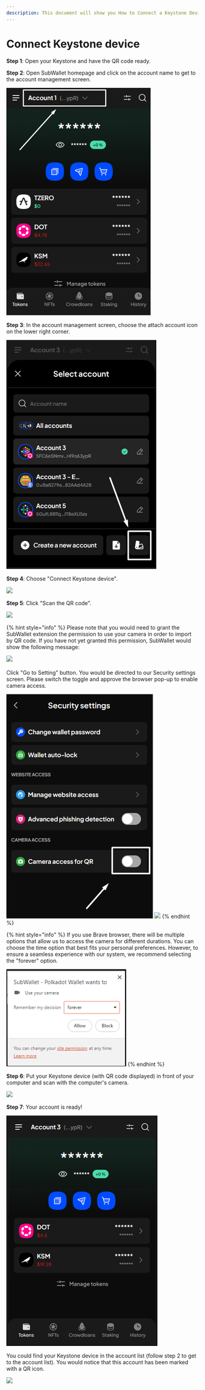 ```yaml
---
description: This document will show you How to Connect a Keystone Device to SubWallet.
---
```


# Connect Keystone device

**Step 1**: Open your Keystone and have the QR code ready.

**Step 2**: Open SubWallet homepage and click on the account name to get to the account management screen.&#x20;

![](<../../.gitbook/assets/image (108) (1).png>)



**Step 3**: In the account management screen, choose the attach account icon on the lower right corner.

![](<../../.gitbook/assets/image (109) (1).png>)



**Step 4**: Choose "Connect Keystone device".

![](https://files.gitbook.com/v0/b/gitbook-x-prod.appspot.com/o/spaces%2F2zseowhOCGE5xsJFb2z5%2Fuploads%2FubVxWhc1aqxHkGhzESvy%2FScreenshot\_9.png?alt=media\&token=9db1c099-dc69-4c45-8e6b-c03eb93607e1)



**Step 5**: Click "Scan the QR code".

![](https://files.gitbook.com/v0/b/gitbook-x-prod.appspot.com/o/spaces%2F2zseowhOCGE5xsJFb2z5%2Fuploads%2F3A1yDDHh6YQeilUghJlR%2FScreenshot\_25.png?alt=media\&token=0991d0b4-9355-4606-89c4-560ee3aecf77)

{% hint style="info" %}
Please note that you would need to grant the SubWallet extension the permission to use your camera in order to import by QR code. If you have not yet granted this permission, SubWallet would show the following message:

![](<../../.gitbook/assets/image (45) (2) (1).png>)\
\
Click "Go to Setting" button. You would be directed to our Security settings screen. Please switch the toggle and approve the browser pop-up to enable camera access.

![](<../../.gitbook/assets/image (110) (1).png>) ![](<../../.gitbook/assets/image (47) (2).png>)
{% endhint %}



{% hint style="info" %}
If you use Brave browser, there will be multiple options that allow us to access the camera for different durations. You can choose the time option that best fits your personal preferences. However, to ensure a seamless experience with our system, we recommend selecting the "forever" option.

![](<../../.gitbook/assets/image (100) (1) (1).png>)
{% endhint %}

**Step 6**: Put your Keystone device (with QR code displayed) in front of your computer and scan with the computer's camera.

![](<../../.gitbook/assets/image (42) (2).png>)



**Step 7**: Your account is ready!&#x20;

![](<../../.gitbook/assets/image (131) (1).png>)

You could find your Keystone device in the account list (follow step 2 to get to the account list). You would notice that this account has been marked with a QR icon.&#x20;

![](<../../.gitbook/assets/image (11) (3).png>)
